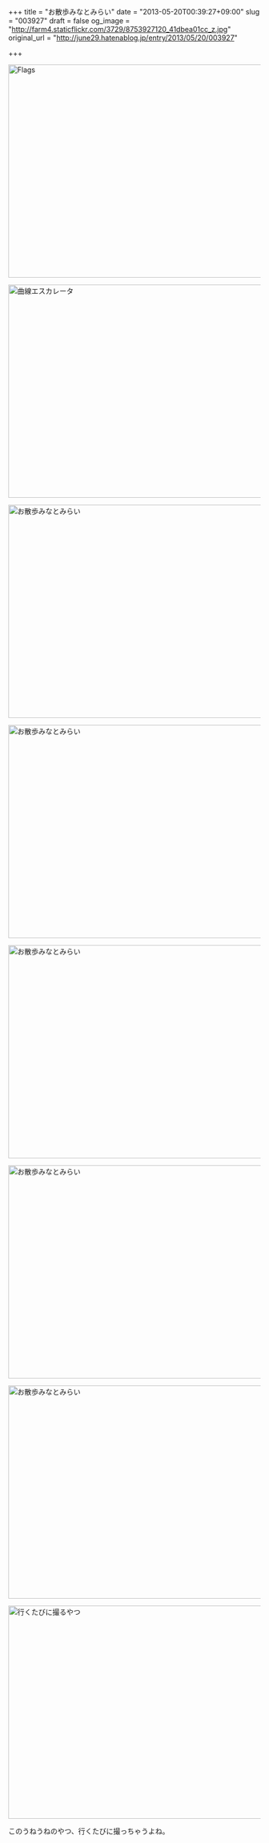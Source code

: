 +++
title = "お散歩みなとみらい"
date = "2013-05-20T00:39:27+09:00"
slug = "003927"
draft = false
og_image = "http://farm4.staticflickr.com/3729/8753927120_41dbea01cc_z.jpg"
original_url = "http://june29.hatenablog.jp/entry/2013/05/20/003927"

+++

<p><a href="http://www.flickr.com/photos/june29/8753927120/" title="Flags by june29, on Flickr"><img src="http://farm4.staticflickr.com/3729/8753927120_41dbea01cc_z.jpg" width="640" height="426" alt="Flags"></a></p>
<p><a href="http://www.flickr.com/photos/june29/8752801857/" title="曲線エスカレータ by june29, on Flickr"><img src="http://farm4.staticflickr.com/3697/8752801857_37e4cacb65_z.jpg" width="640" height="426" alt="曲線エスカレータ"></a></p>
<p><a href="http://www.flickr.com/photos/june29/8753907658/" title="お散歩みなとみらい by june29, on Flickr"><img src="http://farm8.staticflickr.com/7317/8753907658_28ba5391b5_z.jpg" width="640" height="426" alt="お散歩みなとみらい"></a></p>
<p><a href="http://www.flickr.com/photos/june29/8752781261/" title="お散歩みなとみらい by june29, on Flickr"><img src="http://farm8.staticflickr.com/7431/8752781261_8c6a12316f_z.jpg" width="640" height="426" alt="お散歩みなとみらい"></a></p>
<p><a href="http://www.flickr.com/photos/june29/8753908578/" title="お散歩みなとみらい by june29, on Flickr"><img src="http://farm9.staticflickr.com/8540/8753908578_4c6c325f57_z.jpg" width="640" height="426" alt="お散歩みなとみらい"></a></p>
<p><a href="http://www.flickr.com/photos/june29/8753912962/" title="お散歩みなとみらい by june29, on Flickr"><img src="http://farm3.staticflickr.com/2884/8753912962_ed8df5d29e_z.jpg" width="640" height="426" alt="お散歩みなとみらい"></a></p>
<p><a href="http://www.flickr.com/photos/june29/8753921566/" title="お散歩みなとみらい by june29, on Flickr"><img src="http://farm9.staticflickr.com/8254/8753921566_8f1208ffda_z.jpg" width="640" height="426" alt="お散歩みなとみらい"></a></p>
<p><a href="http://www.flickr.com/photos/june29/8753903826/" title="行くたびに撮るやつ by june29, on Flickr"><img src="http://farm6.staticflickr.com/5445/8753903826_1696e15d8b_z.jpg" width="640" height="426" alt="行くたびに撮るやつ"></a></p>
<p>このうねうねのやつ、行くたびに撮っちゃうよね。</p>
